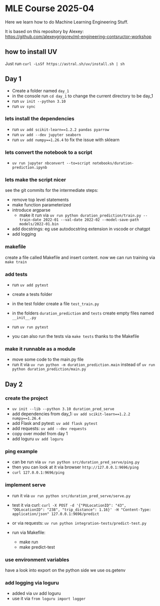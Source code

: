 # MLE Course 2025-04

Here we learn how to do Machine Learning Engineering Stuff.

It is based on this repository by Alexey: https://github.com/alexeygrigorev/ml-engineering-contsructor-workshop


## how to install UV

Just run `curl -LsSf https://astral.sh/uv/install.sh | sh`

## Day 1

- Create a folder named `day_1`
- in the console run `cd day_1` to change the current directory to be day_1
- run `uv init --python 3.10`
- run `uv sync`

### lets install the dependencies
- run `uv add scikit-learn==1.2.2 pandas pyarrow`
- run `uv add --dev jupyter seaborn`
- run `uv add numpy==1.26.4` to fix the issue with sklearn

### lets convert the notebook to a script
- `uv run jupyter nbconvert --to=script notebooks/duration-prediction.ipynb`

### lets make the script nicer

see the git commits for the intermediate steps:
- remove top level statements
- make function parameterized
- introduce argparse
    - make it run via `uv run python duration_prediction/train.py --train-date 2022-01 --val-date 2022-02 --model-save-path models/2022-01.bin`
- add docstrings: eg use autodocstring extension in vscode or chatgpt
- add logging

### makefile

create a file called Makefile and insert content.
now we can run training via `make train`


### add tests
- run `uv add pytest`
- create a tests folder
- in the test folder create a file `test_train.py`
- in the folders `duration_prediction` and `tests` create empty files named `__init__.py`
- run `uv run pytest`

- you can also run the tests via `make tests` thanks to the Makefile

### make it runnable as a module
- move some code to the main.py file
- run it via `uv run python -m duration_prediction.main` instead of `uv run python duration_prediction/main.py`


## Day 2

### create the project
- `uv init --lib --python 3.10 duration_pred_serve`
- add dependencies from day_1: `uv add scikit-learn==1.2.2 numpy==1.26.4`
- add Flask and pytest: `uv add flask pytest`
- add requests: `uv add --dev requests`
- copy over model from day 1
- add loguru `uv add loguru`

### ping example
- can be run via `uv run python src/duration_pred_serve/ping.py`
- then you can look at it via browser `http://127.0.0.1:9696/ping`
- `curl 127.0.0.1:9696/ping`

### implement serve
- run it via `uv run python src/duration_pred_serve/serve.py`
- test it via curl:
`curl -X POST -d '{"PULocationID": "43", "DOLocationID": "238", "trip_distance": 1.16}' -H "Content-Type: application/json" 127.0.0.1:9696/predict`
- or via requests: `uv run python integration-tests/predict-test.py`

- run via Makefile:
    - make run
    - make predict-test
    
### use environment variables
have a look into export
on the python side we use os.getenv

### add logging via loguru
- added via uv add loguru
- use it via `from loguru import logger`
